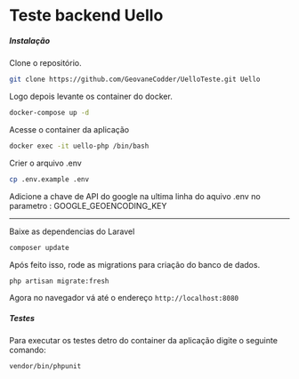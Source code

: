 # Teste backend Uello
##### Instalação
Clone o repositório.
```bash
git clone https://github.com/GeovaneCodder/UelloTeste.git Uello
```
Logo depois levante os container do docker.
```bash
docker-compose up -d
```
Acesse o container da aplicação
```bash
docker exec -it uello-php /bin/bash
```
Crier o arquivo .env
```bash
cp .env.example .env
```
Adicione a chave de API do google na ultima linha do aquivo .env no parametro : GOOGLE_GEOENCODING_KEY

------------


Baixe as dependencias do Laravel
```bash
composer update
```
Após feito isso, rode as migrations para criação do banco de dados.
```bash
php artisan migrate:fresh
```
Agora no navegador vá até o endereço `http://localhost:8080`
##### Testes
Para executar os testes detro do container da aplicação digite o seguinte comando:
```bash
vendor/bin/phpunit
```